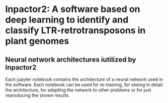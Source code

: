 # Inpactor2: A software based on deep learning to identify and classify LTR-retrotransposons in plant genomes
## Neural network architectures iutilized by Inpactor2
Each jupyter notebook contains the architecture of a neural network used in the software. Each notebook can be used for re-training, for seeing in detail the architecture, for adapting the network to other problems or for just reproducing the shown results.
